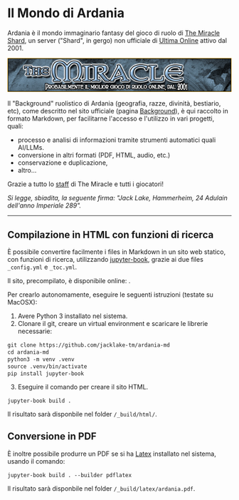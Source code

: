 # Il Mondo di Ardania

Ardania è il mondo immaginario fantasy del gioco di ruolo di [The Miracle Shard](https://themiraclegdr.com/), un server ("Shard", in gergo) non ufficiale di [Ultima Online](https://en.wikipedia.org/wiki/Ultima_Online) attivo dal 2001.

![The Miracle Shard](banner.jpg)

Il "Background" ruolistico di Ardania (geografia, razze, divinità, bestiario, etc), come descritto nel sito ufficiale (pagina [Background](https://themiraclegdr.com/background/)), è qui raccolto in formato Markdown, per facilitarne l'accesso e l'utilizzo in vari progetti, quali:

- processo e analisi di informazioni tramite strumenti automatici quali AI/LLMs.
- conversione in altri formati (PDF, HTML, audio, etc.)
- conservazione e duplicazione,
- altro...

Grazie a tutto lo [staff](https://themiraclegdr.com/staff/) di The Miracle e tutti i giocatori!

*Si legge, sbiadita, la seguente firma: "Jack Lake, Hammerheim, 24 Adulain dell'anno Imperiale 289".*

---

## Compilazione in HTML con funzioni di ricerca
È possibile convertire facilmente i files in Markdown in un sito web statico, con funzioni di ricerca, 
utilizzando [jupyter-book](https://jupyterbook.org/en/stable/intro.html), grazie ai due files `_config.yml` e `_toc.yml`.

Il sito, precompilato, è disponibile online: . 

Per crearlo autonomamente, eseguire le seguenti istruzioni (testate su MacOSX):
1. Avere Python 3 installato nel sistema.
2. Clonare il git, creare un virtual environment e scaricare le librerie necessarie:
```
git clone https://github.com/jacklake-tm/ardania-md
cd ardania-md
python3 -m venv .venv
source .venv/bin/activate
pip install jupyter-book
```
3. Eseguire il comando per creare il sito HTML.
```
jupyter-book build .
```
Il risultato sarà disponbile nel folder `/_build/html/`.

## Conversione in PDF

È inoltre possibile produrre un PDF se si ha [Latex](https://en.wikipedia.org/wiki/LaTeX) installato nel sistema, usando il comando:
```
jupyter-book build . --builder pdflatex
```
Il risultato sarà disponbile nel folder `/_build/latex/ardania.pdf`.